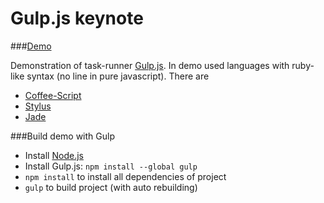 Gulp.js keynote
======
###[Demo](http://rapkin.com.ua/gulp_key)

Demonstration of task-runner [Gulp.js](http://gulpjs.com/).
In demo used languages with ruby-like syntax (no line in pure javascript). There are
* [Coffee-Script](http://coffeescript.org/)
* [Stylus](http://learnboost.github.io/stylus/)
* [Jade](http://jade-lang.com/)

###Build demo with Gulp
* Install [Node.js](http://nodejs.org/)
* Install Gulp.js:
```npm install --global gulp```
* ```npm install``` to install all dependencies of project
* ```gulp``` to build project (with auto rebuilding)
